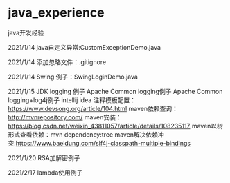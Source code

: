 # java_experience
java开发经验

2021/1/14
java自定义异常:CustomExceptionDemo.java

2021/1/14
添加忽略文件：.gitignore

2021/1/14
Swing 例子：SwingLoginDemo.java

2021/1/15
JDK logging 例子
Apache Common logging例子
Apache Common logging+log4j例子
intellij idea 注释模板配置：https://www.devsong.org/article/104.html
maven依赖查询：http://mvnrepository.com/
maven安装：https://blog.csdn.net/weixin_43811057/article/details/108235117
maven以树形式查看依赖：mvn dependency:tree
maven解决依赖冲突:https://www.baeldung.com/slf4j-classpath-multiple-bindings

2021/1/20
RSA加解密例子

2021/2/17
lambda使用例子
